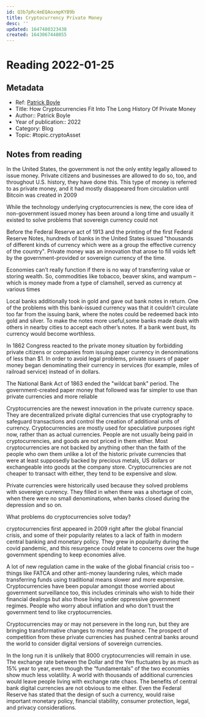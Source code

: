 ```yaml
---
id: Q3b7pRc4mEQAoxmpKYB9b
title: Cryptocurrency Private Money
desc: ''
updated: 1647480323438
created: 1643067448055
---
```

# Reading 2022-01-25

## Metadata

- Ref: [Patrick Boyle](https://www.youtube.com/watch?v=l7hZjV2rsbQ)
- Title: How Cryptocurrencies Fit Into The Long History Of Private Money
- Author:: Patrick Boyle
- Year of publication:: 2022
- Category: Blog
- Topic: #topic.cryptoAsset

## Notes from reading

In the United States, the government is not the only entity legally allowed to issue money. Private citizens and businesses are allowed to do so, too, and throughout U.S. history, they have done this. This type of money is referred to as private money, and it had mostly disappeared from circulation until Bitcoin was created in 2009

While the technology underlying cryptocurrencies is new, the core idea of non-government issued money has been around a long time and usually it existed to solve problems that sovereign currency could not

Before the Federal Reserve act of 1913 and the printing 
of the first Federal Reserve Notes, hundreds of banks in the United States issued "thousands of different kinds of currency which were as a group the effective currency of the country". Private money was an innovation that arose to fill voids left by the government-provided or sovereign currency of the time.

Economies can’t really function if there is no way of transferring value or storing wealth. So, commodities like tobacco, beaver skins, and wampum – which is money made from a type of clamshell, served as currency at various times

Local banks additionally took in gold and gave out bank notes in return. One of the problems with this bank-issued currency was that it couldn’t circulate too far from the issuing bank, where the notes could be redeemed back into gold and silver. To make the notes more useful,some banks made deals with others in nearby cities to accept each other’s notes. If a bank went bust, its currency would become worthless. 

In 1862 Congress reacted to the private money situation by forbidding private citizens or companies from issuing paper currency in denominations of less than $1. In order to avoid legal problems, private issuers of paper money began denominating their currency in services (for example, miles of railroad service) instead of in dollars.

The National Bank Act of 1863 ended the "wildcat bank" period. The government-created paper money that followed was far simpler to use than private currencies and more reliable

Cryptocurrencies are the newest innovation in the private currency space. They are decentralized private digital currencies that use cryptography to safeguard transactions
and control the creation of additional units of currency. Cryptocurrencies are mostly used for speculative purposes right now, rather than as actual currencies. People are not usually being paid in cryptocurrencies, and goods are not priced in them either. Most cryptocurrencies are not backed by anything other than the faith of the people who own them unlike a lot of the historic private currencies that were at least supposedly backed by precious metals, US dollars or exchangeable into goods at the company store. Cryptocurrencies are not cheaper to transact with either, they tend to be expensive and slow. 

Private currencies were historically used because they solved problems with sovereign currency. They filled in when there was a shortage of coin, when there were no small denominations, when banks closed during the depression and so on.

What problems do cryptocurrencies solve today?

cryptocurrencies first appeared in 2009 right after the global financial crisis, and some of their popularity relates to a lack of faith in modern central banking and monetary policy. They grew in popularity during the covid pandemic, and this resurgence could relate to concerns over the huge government spending to keep economies alive.

A lot of new regulation came in the wake of the global financial crisis too – things like FATCA and other anti-money laundering rules, which made transferring funds using traditional means slower and more expensive. Cryptocurrencies have been popular amongst those worried about government surveillance too, this includes criminals who wish to hide their financial dealings but also those
living under oppressive government regimes. People who worry about inflation and who don’t trust the government tend to like cryptocurrencies.

Cryptocurrencies may or may not persevere in the long run, but they are bringing transformative changes to money and finance. The prospect of competition from these private currencies has pushed central banks around the world to consider digital versions of sovereign currencies. 

In the long run it is unlikely that 8000 cryptocurrencies will remain in use. The exchange rate between the Dollar and the Yen fluctuates by as much as 15% year to year, even though the “fundamentals” of the two economies show much less volatility. A world with thousands of additional currencies would leave people living with exchange rate chaos. The benefits of central bank digital currencies are not obvious to me either. Even the Federal Reserve has stated that the design of such a currency, would raise important monetary policy, financial stability, consumer protection, legal, and privacy considerations.